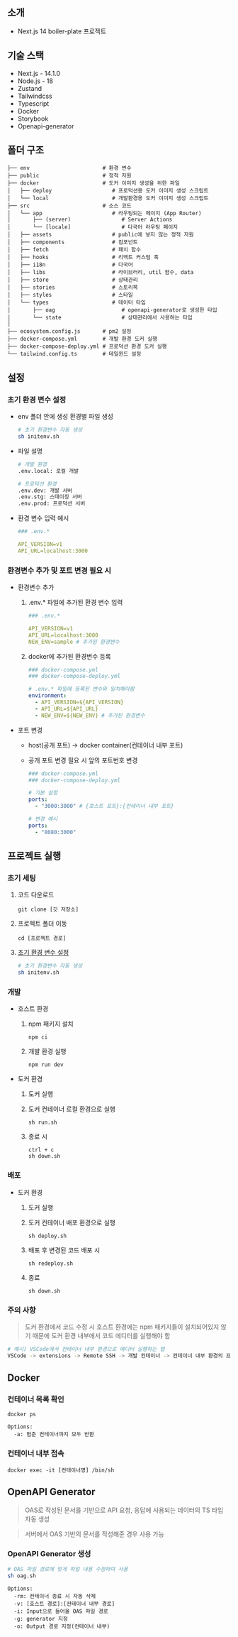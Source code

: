 ## 소개

- Next.js 14 boiler-plate 프로젝트

## 기술 스택

- Next.js - 14.1.0
- Node.js - 18
- Zustand
- Tailwindcss
- Typescript
- Docker
- Storybook
- Openapi-generator

## 폴더 구조

```
├── env                       # 환경 변수
├── public                    # 정적 자원
├── docker                    # 도커 이미지 생성을 위한 파일
│   ├── deploy                   # 프로덕션용 도커 이미지 생성 스크립트
│   └── local                    # 개발환경용 도커 이미지 생성 스크립트
├── src                       # 소스 코드
│   └── app                      # 라우팅되는 페이지 (App Router)
│       ├── (server)                # Server Actions
│       └── [locale]                # 다국어 라우팅 페이지
│   ├── assets                   # public에 넣지 않는 정적 자원
│   ├── components               # 컴포넌트
│   ├── fetch                    # 패치 함수
│   ├── hooks                    # 리액트 커스텀 훅
│   ├── i18n                     # 다국어
│   ├── libs                     # 라이브러리, util 함수, data
│   ├── store                    # 상태관리
│   ├── stories                  # 스토리북
│   ├── styles                   # 스타일
│   └── types                    # 데이터 타입
│       ├── oag                     # openapi-generator로 생성한 타입
│       └── state                   # 상태관리에서 사용하는 타입
│
├── ecosystem.config.js       # pm2 설정
├── docker-compose.yml        # 개발 환경 도커 실행
├── docker-compose-deploy.yml # 프로덕션 환경 도커 실행
└── tailwind.config.ts        # 테일윈드 설정
```

## 설정

### 초기 환경 변수 설정

- env 폴더 안에 생성 환경별 파일 생성

  ```sh
  # 초기 환경변수 자동 생성
  sh initenv.sh
  ```

- 파일 설명

  ```sh
  # 개발 환경
  .env.local: 로컬 개발

  # 프로덕션 환경
  .env.dev: 개발 서버
  .env.stg: 스테이징 서버
  .env.prod: 프로덕션 서버
  ```

- 환경 변수 입력 예시

  ```yml
  ### .env.*

  API_VERSION=v1
  API_URL=localhost:3000
  ```

### 환경변수 추가 및 포트 변경 필요 시

- 환경변수 추가

  1. .env.\* 파일에 추가된 환경 변수 입력

     ```yml
     ### .env.*

     API_VERSION=v1
     API_URL=localhost:3000
     NEW_ENV=sample # 추가된 환경변수
     ```

  2. docker에 추가된 환경변수 등록

     ```yml
     ### docker-compose.yml
     ### docker-compose-deploy.yml

     # .env.* 파일에 등록된 변수와 일치해야함
     environment:
       - API_VERSION=${API_VERSION}
       - API_URL=${API_URL}
       - NEW_ENV=${NEW_ENV} # 추가된 환경변수
     ```

- 포트 변경

  - host(공개 포트) -> docker container(컨테이너 내부 포트)
  - 공개 포트 변경 필요 시 앞의 포트번호 변경

    ```yml
    ### docker-compose.yml
    ### docker-compose-deploy.yml

    # 기본 설정
    ports:
      - "3000:3000" # {호스트 포트}:{컨테이너 내부 포트}

    # 변경 예시
    ports:
      - "8080:3000"
    ```

## 프로젝트 실행

### 초기 세팅

1. 코드 다운로드

   ```
   git clone [깃 저장소]
   ```

2. 프로젝트 폴더 이동

   ```
   cd [프로젝트 경로]
   ```

3. [초기 환경 변수 설정](#초기-환경-변수-설정)

   ```sh
   # 초기 환경변수 자동 생성
   sh initenv.sh
   ```

### 개발

- 호스트 환경

  1. npm 패키지 설치

     ```
     npm ci
     ```

  2. 개발 환경 실행

     ```
     npm run dev
     ```

- 도커 환경

  1. 도커 실행

  2. 도커 컨테이너 로컬 환경으로 실행

     ```
     sh run.sh
     ```

  3. 종료 시

     ```
     ctrl + c
     sh down.sh
     ```

### 배포

- 도커 환경

  1. 도커 실행

  2. 도커 컨테이너 배포 환경으로 실행

     ```
     sh deploy.sh
     ```

  3. 배포 후 변경된 코드 배포 시

     ```
     sh redeploy.sh
     ```

  4. 종료

     ```
     sh down.sh
     ```

### 주의 사항

> 도커 환경에서 코드 수정 시 호스트 환경에는 npm 패키지들이 설치되어있지 않기 때문에 도커 환경 내부에서 코드 에디터를 실행해야 함

```sh
# 예시) VSCode에서 컨테이너 내부 환경으로 에디터 실행하는 법
VSCode -> extensions -> Remote SSH -> 개발 컨테이너 -> 컨테이너 내부 환경의 프로젝트 폴더 열기
```

## Docker

### 컨테이너 목록 확인

```
docker ps
```

```
Options:
  -a: 멈춘 컨테이너까지 모두 반환
```

### 컨테이너 내부 접속

```
docker exec -it [컨테이너명] /bin/sh
```

## OpenAPI Generator

> OAS로 작성된 문서를 기반으로 API 요청, 응답에 사용되는 데이터의 TS 타입 자동 생성

> 서버에서 OAS 기반의 문서를 작성해준 경우 사용 가능

### OpenAPI Generator 생성

```sh
# OAS 파일 경로에 맞게 파일 내용 수정하여 사용
sh oag.sh
```

```
Options:
  -rm: 컨테이너 종료 시 자동 삭제
  -v: [호스트 경로]:[컨테이너 내부 경로]
  -i: Input으로 들어올 OAS 파일 경로
  -g: generator 지정
  -o: Output 경로 지정(컨테이너 내부)
```
